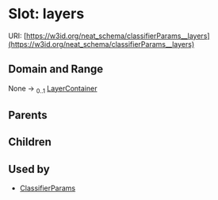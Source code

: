 
# Slot: layers




URI: [https://w3id.org/neat_schema/classifierParams__layers](https://w3id.org/neat_schema/classifierParams__layers)


## Domain and Range

None &#8594;  <sub>0..1</sub> [LayerContainer](LayerContainer.md)

## Parents


## Children


## Used by

 * [ClassifierParams](ClassifierParams.md)
